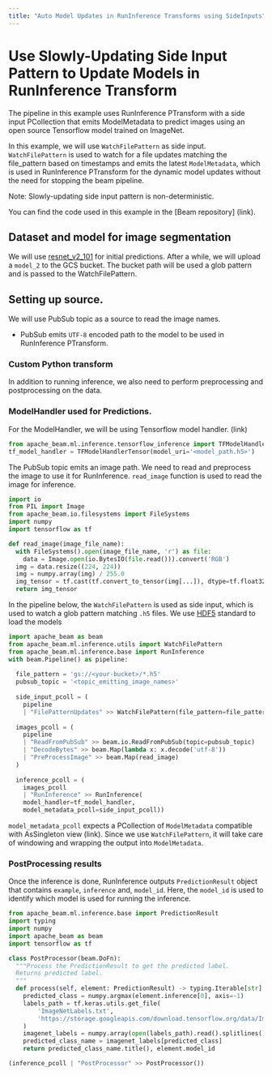 ```yaml
---
title: "Auto Model Updates in RunInference Transforms using SideInputs"
---
```

<!--
Licensed under the Apache License, Version 2.0 (the "License");
you may not use this file except in compliance with the License.
You may obtain a copy of the License at

http://www.apache.org/licenses/LICENSE-2.0

Unless required by applicable law or agreed to in writing, software
distributed under the License is distributed on an "AS IS" BASIS,
WITHOUT WARRANTIES OR CONDITIONS OF ANY KIND, either express or implied.
See the License for the specific language governing permissions and
limitations under the License.
-->

# Use Slowly-Updating Side Input Pattern to Update Models in RunInference Transform

The pipeline in this example uses RunInference PTransform with a side input PCollection that emits ModelMetadata to predict images using an open source Tensorflow model trained on ImageNet.

In this example, we will use `WatchFilePattern` as side input. `WatchFilePattern` is used to watch for a file updates matching the file_pattern
based on timestamps and emits the latest `ModelMetadata`, which is used in
RunInference PTransform for the dynamic model updates without the need for stopping
the beam pipeline.

Note: Slowly-updating side input pattern is non-deterministic.

You can find the code used in this example in the [Beam repository] (link).

## Dataset and model for image segmentation

We will use [resnet_v2_101](https://tfhub.dev/google/imagenet/resnet_v2_101/classification/5) for initial predictions. After a while, we will upload a `model_2` to the GCS bucket. The bucket path will be used a glob pattern and is passed to the WatchFilePattern.

## Setting up source.

We will use PubSub topic as a source to read the image names. 
 * PubSub emits `UTF-8` encoded path to the model to be used in RunInference PTransform.

### Custom Python transform
In addition to running inference, we also need to perform preprocessing and postprocessing on the data. 

### ModelHandler used for Predictions.

For the ModelHandler, we will be using Tensorflow model handler. (link)
```python
from apache_beam.ml.inference.tensorflow_inference import TFModelHandlerTensor
tf_model_handler = TFModelHandlerTensor(model_uri='<model_path.h5>')
```

The PubSub topic emits an image path. We need to read and preprocess the image to use it for RunInference. `read_image` function is used to read the image for inference.

```python
import io
from PIL import Image
from apache_beam.io.filesystems import FileSystems
import numpy
import tensorflow as tf

def read_image(image_file_name):
  with FileSystems().open(image_file_name, 'r') as file:
    data = Image.open(io.BytesIO(file.read())).convert('RGB')  
  img = data.resize((224, 224))
  img = numpy.array(img) / 255.0
  img_tensor = tf.cast(tf.convert_to_tensor(img[...]), dtype=tf.float32)
  return img_tensor
```

In the pipeline below, the `WatchFilePattern` is used as side input, which is used to watch a glob pattern matching `.h5` files. We use [HDF5](https://www.tensorflow.org/tutorials/keras/save_and_load#hdf5_format) standard to load the models
```python
import apache_beam as beam
from apache_beam.ml.inference.utils import WatchFilePattern
from apache_beam.ml.inference.base import RunInference
with beam.Pipeline() as pipeline:
  
  file_pattern = 'gs://<your-bucket>/*.h5'
  pubsub_topic = '<topic_emitting_image_names>'
  
  side_input_pcoll = (
    pipeline
    | "FilePatternUpdates" >> WatchFilePattern(file_pattern=file_pattern))
  
  images_pcoll = (
    pipeline
    | "ReadFromPubSub" >> beam.io.ReadFromPubSub(topic=pubsub_topic)
    | "DecodeBytes" >> beam.Map(lambda x: x.decode('utf-8'))
    | "PreProcessImage" >> beam.Map(read_image)
  )
  
  inference_pcoll = (
    images_pcoll
    | "RunInference" >> RunInference(
    model_handler=tf_model_handler,
    model_metadata_pcoll=side_input_pcoll))

```

`model_metadata_pcoll` expects a PCollection of `ModelMetadata` compatible with AsSingleton view (link). Since we use `WatchFilePattern`, it will take care of windowing and wrapping the output into `ModelMetadata`.

### PostProcessing results

Once the inference is done, RunInference outputs `PredictionResult` object that contains `example`, `inference` and, `model_id`. Here, the `model_id` is used to identify which model is used for running the inference.

```python
from apache_beam.ml.inference.base import PredictionResult
import typing
import numpy
import apache_beam as beam
import tensorflow as tf

class PostProcessor(beam.DoFn):
  """Process the PredictionResult to get the predicted label.
  Returns predicted label.
  """
  def process(self, element: PredictionResult) -> typing.Iterable[str]:
    predicted_class = numpy.argmax(element.inference[0], axis=-1)
    labels_path = tf.keras.utils.get_file(
        'ImageNetLabels.txt',
        'https://storage.googleapis.com/download.tensorflow.org/data/ImageNetLabels.txt'  # pylint: disable=line-too-long
    )
    imagenet_labels = numpy.array(open(labels_path).read().splitlines())
    predicted_class_name = imagenet_labels[predicted_class]
    return predicted_class_name.title(), element.model_id

(inference_pcoll | "PostProcessor" >> PostProcessor())
```
